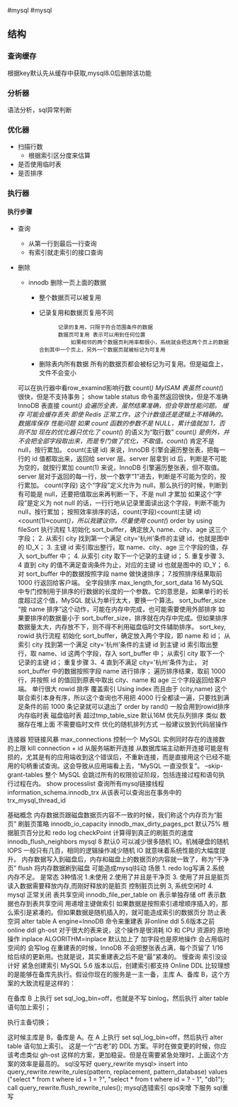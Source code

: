 #mysql  #mysql

## 结构

### 查询缓存
根据key默认先从缓存中获取,mysql8.0后删除该功能

### 分析器
语法分析，sql异常判断

### 优化器

- 扫描行数
	- 根据索引区分度来估算
- 是否使用临时表
- 是否排序	

### 执行器

#### 执行步骤
- 查询
	- 从第一行到最后一行查询
	- 有索引就走索引的接口查询
- 删除
	- innodb 删除一页上面的数据 
		- 整个数据页可以被复用
		- 记录复用和数据页复用不同
		
					记录的复用，只限于符合范围条件的数据
					数据页可复用 表示可以用到任何位置
						如果相邻的两个数据页利用率都很小，系统就会把这两个页上的数据合到其中一个页上，另外一个数据页就被标记为可复用
		 - 删除表内所有数据
			所有的数据页都会被标记为可复用。但是磁盘上，文件不会变小			


	可以在执行器中看row_examind影响行数
	count(*)
		MyISAM 表虽然 count(*) 很快，但是不支持事务；
		show table status 命令虽然返回很快，但是不准确
		InnoDB 表直接 count(*) 会遍历全表，虽然结果准确，但会导致性能问题。
		缓存
			可能会缓存丢失
			即使 Redis 正常工作，这个计数值还是逻辑上不精确的。
		数据库保存
		性能问题
			如果 count 函数的参数不是 NULL，累计值就加 1，否则不加
			现在的优化器只优化了 count(*) 的语义为“取行数”
				count(*) 是例外，并不会把全部字段取出来，而是专门做了优化，不取值。count(*) 肯定不是 null，按行累加。
			count(主键 id) 来说，InnoDB 引擎会遍历整张表，把每一行的 id 值都取出来，返回给 server 层。server 层拿到 id 后，判断是不可能为空的，就按行累加
			count(1) 来说，InnoDB 引擎遍历整张表，但不取值。server 层对于返回的每一行，放一个数字“1”进去，判断是不可能为空的，按行累加。
			count(字段)
				这个“字段”定义允许为 null，那么执行的时候，判断到有可能是 null，还要把值取出来再判断一下，不是 null 才累加
				如果这个“字段”是定义为 not null 的话，一行行地从记录里面读出这个字段，判断不能为 null，按行累加；
			按照效率排序的话，count(字段)<count(主键 id)<count(1)≈count(*)，所以我建议你，尽量使用 count(*)
	order by
		using fileSort
			执行流程
				1.初始化 sort_buffer，确定放入 name、city、age 这三个字段；
				2. 从索引 city 找到第一个满足 city='杭州’条件的主键 id，也就是图中的 ID_X；
				3. 主键 id 索引取出整行，取 name、city、age 三个字段的值，存入 sort_buffer 中；
				4. 从索引 city 取下一个记录的主键 id；
				5. 重复步骤 3、4 直到 city 的值不满足查询条件为止，对应的主键 id 也就是图中的 ID_Y；
				6.对 sort_buffer 中的数据按照字段 name 做快速排序；
				7.按照排序结果取前 1000 行返回给客户端。
			全字段排序
		max_length_for_sort_data
			16
			MySQL 中专门控制用于排序的行数据的长度的一个参数。它的意思是，如果单行的长度超过这个值，MySQL 就认为单行太大，要换一个算法。
		sort_buffer_size
			“按 name 排序”这个动作，可能在内存中完成，也可能需要使用外部排序
			如果要排序的数据量小于 sort_buffer_size，排序就在内存中完成。但如果排序数据量太大，内存放不下，则不得不利用磁盘临时文件辅助排序。
		sort_key, rowid
			执行流程
				初始化 sort_buffer，确定放入两个字段，即 name 和 id；
				从索引 city 找到第一个满足 city='杭州’条件的主键 id
				到主键 id 索引取出整行，取 name、id 这两个字段，存入 sort_buffer 中；
				从索引 city 取下一个记录的主键 id；
				重复步骤 3、4 直到不满足 city='杭州’条件为止，
				对 sort_buffer 中的数据按照字段 name 进行排序；
				遍历排序结果，取前 1000 行，并按照 id 的值回到原表中取出 city、name 和 age 三个字段返回给客户端。
			单行很大
			rowid 排序
		覆盖索引
			Using index
			而且由于 (city,name) 这个联合索引本身有序，所以这个查询也不用把 4000 行全都读一遍，只要找到满足条件的前 1000 条记录就可以退出了
	order by rand()
		一般会用到rowid排序
		内存临时表
		磁盘临时表
			超过tmp_table_size 默认16M
			优先队列排序
				类似 数据存在堆上面
				不需要临时文件
		优化的随机排列方式
			一般建议放到代码层操作

连接器
	短链接风暴
		max_connections
			控制一个 MySQL 实例同时存在的连接数的上限
		kill connection + id
			从服务端断开连接
			从数据库端主动断开连接可能是有损的，尤其是有的应用端收到这个错误后，不重新连接，而是直接用这个已经不能用的句柄重试查询。这会导致从应用端看上去，“MySQL 一直没恢复”。
		–skip-grant-tables
			整个 MySQL 会跳过所有的权限验证阶段，包括连接过程和语句执行过程在内。
	show processlist
		查询所有mysql链接线程
		information_schema.innodb_trx
			从该表可以查询出在事务中的trx_mysql_thread_id

基础概念
	内存数据页跟磁盘数据页内容不一致的时候，我们称这个内存页为“脏页”
		刷脏页策略
			innodb_io_capacity
			innodb_max_dirty_pages_pct
				默认75%
			根据脏页百分比和 redo log checkPoint 计算得到真正的刷脏页的速度
			innodb_flush_neighbors
				mysql 8 默认0
				可以减少很多随机 IO。机械硬盘的随机 IOPS 一般只有几百，相同的逻辑操作减少随机 IO 就意味着系统性能的大幅度提升。
	内存数据写入到磁盘后，内存和磁盘上的数据页的内容就一致了，称为“干净页”
	flush
		将内存数据刷到磁盘
		可能造成mysql抖动
		场景
			1. redo log写满
			2.系统内存不足。
				是常态
				3种情况
					1.未使用
					2.使用了并且是干净页
					3. 使用了并且是脏页
						读入数据需要释放内存,而刚好释放的是脏页
						控制脏页比例
			3, 系统空闲时
			4. mysql 正常关闭
	表共享空间
		innodb_file_per_table
			on 表示单独存储
			off 表示数据也存到表共享空间
	用递增主键做索引
		如果数据是按照索引递增顺序插入的，那么索引是紧凑的。但如果数据是随机插入的，就可能造成索引的数据页分
		防止表空洞
			alter table A engine=InnoDB 命令来重建表
				非online ddl 5.6版本之前
				online ddl
					gh-ost
				对于很大的表来说，这个操作是很消耗 IO 和 CPU 资源的
				原地操作 inplace
					ALGORITHM=inplace 默认加上了
					加字段也是原地操作
					会占用临时空间的
					会写log
				在重建表的时候，InnoDB 不会把整张表占满，每个页留了 1/16 给后续的更新用。也就是说，其实重建表之后不是“最”紧凑的。
	慢查询
		索引没设计好
			紧急创建索引
				MySQL 5.6 版本以后，创建索引都支持 Online DDL
				比较理想的是能够在备库先执行。假设你现在的服务是一主一备，主库 A、备库 B，这个方案的大致流程是这样的：


在备库 B 上执行 set sql_log_bin=off，也就是不写 binlog，然后执行 alter table 语句加上索引；

执行主备切换；

这时候主库是 B，备库是 A。在 A 上执行 set sql_log_bin=off，然后执行 alter table 语句加上索引。
这是一个“古老”的 DDL 方案。平时在做变更的时候，你应该考虑类似 gh-ost 这样的方案，更加稳妥。但是在需要紧急处理时，上面这个方案的效率是最高的。
		sql没写好
			query_rewrite
				mysql> insert into query_rewrite.rewrite_rules(pattern, replacement, pattern_database) values ("select * from t where id + 1 = ?", "select * from t where id = ? - 1", "db1");
				call query_rewrite.flush_rewrite_rules();
		mysql选错索引
	qps突增
		下服务
		sql重写
